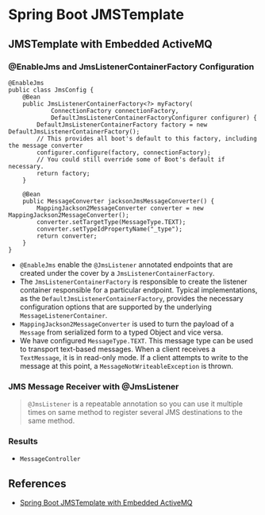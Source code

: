 # Spring Boot JMSTemplate

## JMSTemplate with Embedded ActiveMQ
### @EnableJms and JmsListenerContainerFactory Configuration
```
@EnableJms
public class JmsConfig {
	@Bean
	public JmsListenerContainerFactory<?> myFactory(
			ConnectionFactory connectionFactory,
			DefaultJmsListenerContainerFactoryConfigurer configurer) {
		DefaultJmsListenerContainerFactory factory = new DefaultJmsListenerContainerFactory();
		// This provides all boot's default to this factory, including the message converter
		configurer.configure(factory, connectionFactory);
		// You could still override some of Boot's default if necessary.
		return factory;
	}

	@Bean
	public MessageConverter jacksonJmsMessageConverter() {
		MappingJackson2MessageConverter converter = new MappingJackson2MessageConverter();
		converter.setTargetType(MessageType.TEXT);
		converter.setTypeIdPropertyName("_type");
		return converter;
	}
}
```

- `@EnableJms` enable the `@JmsListener` annotated endpoints that are created under the cover by a `JmsListenerContainerFactory`.
- The `JmsListenerContainerFactory` is responsible to create the listener container responsible for a particular endpoint. Typical implementations, as the `DefaultJmsListenerContainerFactory`, provides the necessary configuration options that are supported by the underlying `MessageListenerContainer`.
- `MappingJackson2MessageConverter` is used to turn the payload of a `Message` from serialized form to a typed Object and vice versa.
- We have configured `MessageType.TEXT`. This message type can be used to transport text-based messages. When a client receives a `TextMessage`, it is in read-only mode. If a client attempts to write to the message at this point, a `MessageNotWriteableException` is thrown.

### JMS Message Receiver with @JmsListener
>`@JmsListener` is a repeatable annotation so you can use it multiple times on same method to register several JMS destinations to the same method.

### Results
- `MessageController`

## References
- [Spring Boot JMSTemplate with Embedded ActiveMQ](https://howtodoinjava.com/spring-boot/spring-boot-jmstemplate-activemq/)